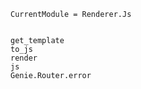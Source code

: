 ```@meta
CurrentModule = Renderer.Js
```

```@contents
```

```@docs
get_template
to_js
render
js
Genie.Router.error
```
